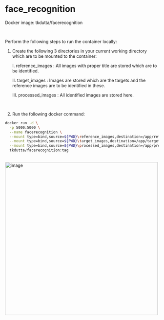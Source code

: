 # face_recognition

Docker image: tkdutta/facerecognition

<br>

Perform the following steps to run the container locally:

1. Create the following 3 directories in your current working directory which are to be mounted to the container:

   I. reference_images : All images with proper title are stored which are to be identified.

   II. target_images : Images are stored which are the targets and the reference images are to be identified in these.

   III. processed_images : All identified images are stored here.

   <br>

3. Run the following docker command:

   
```bash
docker run -d \
  -p 5000:5000 \
  --name facerecognition \
  --mount type=bind,source=${PWD}\reference_images,destination=/app/reference_images \
  --mount type=bind,source=${PWD}\target_images,destination=/app/target_images \
  --mount type=bind,source=${PWD}\processed_images,destination=/app/processed_images \
  tkdutta/facerecognition:tag
```

<br>

<img width="500" alt="image" src="https://github.com/user-attachments/assets/02ae7f7e-d10c-4e75-ab4b-c99e035f8dfe" />

